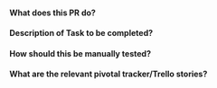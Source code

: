 #### What does this PR do?

#### Description of Task to be completed?

#### How should this be manually tested?

#### What are the relevant pivotal tracker/Trello stories?
